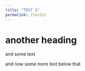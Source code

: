 ```yaml
---
title: "TEST 2"
permalink: /test2/
---
```



# another heading
and some text


and now some more text below that
